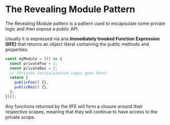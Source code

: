 # The Revealing Module Pattern

The Revealing Module pattern is a pattern used to encapsulate some private logic and then expose a public API.

Usually it is expressed via ana **Immediately Invoked Function Expression (IIFE)** that returns an object literal containing the public methods and properties:

```javascript
const myModule = (() => {
  const privateFoo = 1;
  const privateBaz = 2;
  // (Private Initialization Logic goes here)
  return {
    publicFoo() {},
    publicBaz() {},
  };
})();
```

Any functions returned by the IIFE will form a closure around their respective scopes,
meaning that they will continue to have access to the private scope.
